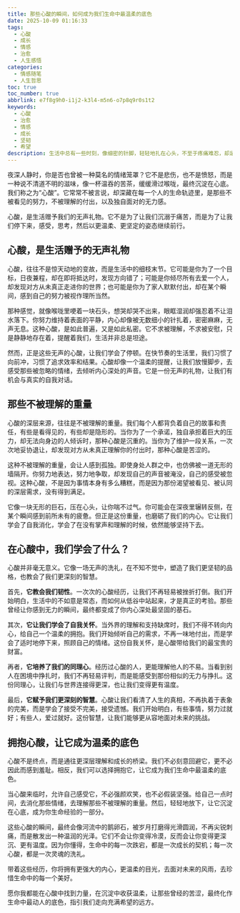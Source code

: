 ```yaml
---
title: 那些心酸的瞬间，如何成为我们生命中最温柔的底色
date: 2025-10-09 01:16:33
tags:
  - 心酸
  - 成长
  - 情感
  - 治愈
  - 人生感悟
categories:
  - 情感随笔
  - 人生哲思
toc: true
toc_number: true
abbrlink: e7f8g9h0-i1j2-k3l4-m5n6-o7p8q9r0s1t2
keywords:
  - 心酸
  - 治愈
  - 情感
  - 成长
  - 坚韧
  - 希望
description: 生活中总有一些时刻，像细密的针脚，轻轻地扎在心头，不至于疼痛难忍，却足以让人眼眶湿润，胸口发闷。我们称之为“心酸”。它不是轰轰烈烈的悲剧，而是那些不被言说、不被看见的付出，那些独自承受、默默消化的委屈。今天，我想和你一起，温柔地触碰这些心酸，看看它们如何在无形中塑造了我们，又如何能成为我们生命中最深沉、最温柔的底色，指引我们走向更坚韧、更充满希望的未来。
---
```


夜深人静时，你是否也曾被一种莫名的情绪笼罩？它不是悲伤，也不是愤怒，而是一种说不清道不明的滋味，像一杯温吞的苦茶，缓缓滑过喉咙，最终沉淀在心底。我们称之为“心酸”。它常常不被言说，却深藏在每一个人的生命轨迹里，是那些不被看见的努力，不被理解的付出，以及独自面对的无力感。

心酸，是生活赠予我们的无声礼物。它不是为了让我们沉溺于痛苦，而是为了让我们停下来，感受，思考，然后以更温柔、更坚定的姿态继续前行。

## 心酸，是生活赠予的无声礼物

心酸，往往不是惊天动地的变故，而是生活中的细枝末节。它可能是你为了一个目标，日夜兼程，却在即将抵达时，发现方向错了；可能是你倾尽所有去爱一个人，却发现对方从未真正走进你的世界；也可能是你为了家人默默付出，却在某个瞬间，感到自己的努力被视作理所当然。

那种感觉，就像喉咙里哽着一块石头，想哭却哭不出来，眼眶湿润却强忍着不让泪水落下。你努力维持着表面的平静，内心却像被无数细小的针扎着，密密麻麻，无声无息。这种心酸，是如此普遍，又是如此私密。它不求被理解，不求被安慰，只是静静地存在着，提醒着我们，生活并非总是坦途。

然而，正是这些无声的心酸，让我们学会了停顿。在快节奏的生活里，我们习惯了向前冲，习惯了追求效率和结果。心酸却像一个温柔的提醒，让我们放慢脚步，去感受那些被忽略的情绪，去倾听内心深处的声音。它是一份无声的礼物，让我们有机会与真实的自我对话。

## 那些不被理解的重量

心酸的深层来源，往往是不被理解的重量。我们每个人都背负着自己的故事和责任，有些是看得见的，有些却是隐形的。当你为了一个承诺，独自承担着巨大的压力，却无法向身边的人倾诉时，那种心酸是沉重的。当你为了维护一段关系，一次次地妥协退让，却发现对方从未真正理解你的付出时，那种心酸是苦涩的。

这种不被理解的重量，会让人感到孤独。即使身处人群之中，也仿佛被一道无形的墙隔开。你努力地表达，努力地争取，却发现自己的声音被淹没，自己的感受被忽视。这种心酸，不是因为事情本身有多么糟糕，而是因为那份渴望被看见、被认同的深层需求，没有得到满足。

它像一块无形的巨石，压在心头，让你喘不过气。你可能会在深夜里辗转反侧，在某个瞬间感到前所未有的疲惫。但正是这份重量，也磨砺了我们的内心。它让我们学会了自我消化，学会了在没有掌声和理解的时候，依然能够坚持下去。

## 在心酸中，我们学会了什么？

心酸并非毫无意义。它像一场无声的洗礼，在不知不觉中，塑造了我们更坚韧的品格，也教会了我们更深刻的智慧。

首先，**它教会我们韧性**。一次次的心酸经历，让我们不再轻易被挫折打倒。我们开始明白，生活中的不如意是常态，而如何从低谷中站起来，才是真正的考验。那些曾经让你感到无力的瞬间，最终都变成了你内心深处最坚固的基石。

其次，**它让我们学会了自我关怀**。当外界的理解和支持缺席时，我们不得不转向内心，给自己一个温柔的拥抱。我们开始倾听自己的需求，不再一味地付出，而是学会了适时地停下来，照顾自己的情绪。这份自我关怀，是心酸带给我们的最宝贵的财富。

再者，**它培养了我们的同理心**。经历过心酸的人，更能理解他人的不易。当看到别人在困境中挣扎时，我们不再轻易评判，而是能感受到那份相似的无力与挣扎。这份同理心，让我们与世界连接得更深，也让我们变得更有温度。

最后，**它赋予我们更深刻的智慧**。心酸让我们看清了人生的真相，不再执着于表象的完美，而是学会了接受不完美，接受遗憾。我们开始明白，有些事情，努力过就好；有些人，爱过就好。这份智慧，让我们能够更从容地面对未来的挑战。

## 拥抱心酸，让它成为温柔的底色

心酸不是终点，而是通往更深层理解和成长的桥梁。我们不必刻意回避它，更不必因此而感到羞耻。相反，我们可以选择拥抱它，让它成为我们生命中最温柔的底色。

当心酸来临时，允许自己感受它，不必强颜欢笑，也不必假装坚强。给自己一点时间，去消化那些情绪，去理解那些不被理解的重量。然后，轻轻地放下，让它沉淀在心底，成为你生命经验的一部分。

这些心酸的瞬间，最终会像河流中的鹅卵石，被岁月打磨得光滑圆润，不再尖锐刺痛，而是散发出一种温润的光泽。它们不会让你变得冷漠，反而会让你变得更深沉、更有温度。因为你懂得，生命中的每一次跌宕，都是一次成长的契机；每一次心酸，都是一次灵魂的洗礼。

带着这些经历，你将拥有更强大的内心，更温柔的目光，去面对未来的风雨，去珍惜生命中的每一个美好。

愿你我都能在心酸中找到力量，在沉淀中收获温柔，让那些曾经的苦涩，最终化作生命中最动人的底色，指引我们走向充满希望的远方。